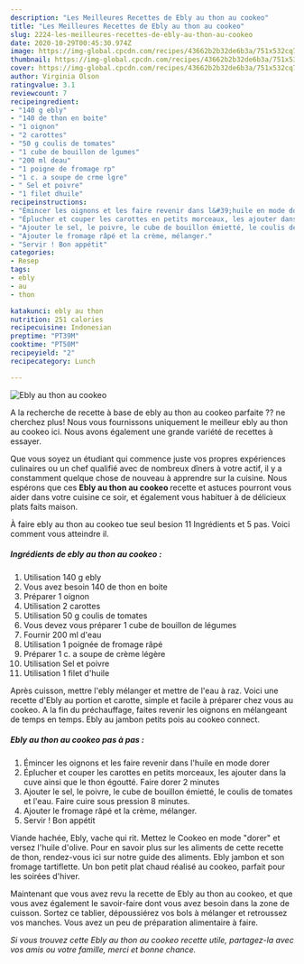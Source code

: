 ```yaml
---
description: "Les Meilleures Recettes de Ebly au thon au cookeo"
title: "Les Meilleures Recettes de Ebly au thon au cookeo"
slug: 2224-les-meilleures-recettes-de-ebly-au-thon-au-cookeo
date: 2020-10-29T00:45:30.974Z
image: https://img-global.cpcdn.com/recipes/43662b2b32de6b3a/751x532cq70/ebly-au-thon-au-cookeo-photo-principale-de-la-recette.jpg
thumbnail: https://img-global.cpcdn.com/recipes/43662b2b32de6b3a/751x532cq70/ebly-au-thon-au-cookeo-photo-principale-de-la-recette.jpg
cover: https://img-global.cpcdn.com/recipes/43662b2b32de6b3a/751x532cq70/ebly-au-thon-au-cookeo-photo-principale-de-la-recette.jpg
author: Virginia Olson
ratingvalue: 3.1
reviewcount: 7
recipeingredient:
- "140 g ebly"
- "140 de thon en boite"
- "1 oignon"
- "2 carottes"
- "50 g coulis de tomates"
- "1 cube de bouillon de lgumes"
- "200 ml deau"
- "1 poigne de fromage rp"
- "1 c. a soupe de crme lgre"
- " Sel et poivre"
- "1 filet dhuile"
recipeinstructions:
- "Émincer les oignons et les faire revenir dans l&#39;huile en mode dorer"
- "Éplucher et couper les carottes en petits morceaux, les ajouter dans la cuve ainsi que le thon égoutté. Faire dorer 2 minutes"
- "Ajouter le sel, le poivre, le cube de bouillon émietté, le coulis de tomates et l&#39;eau. Faire cuire sous pression 8 minutes."
- "Ajouter le fromage râpé et la crème, mélanger."
- "Servir ! Bon appétit"
categories:
- Resep
tags:
- ebly
- au
- thon

katakunci: ebly au thon 
nutrition: 251 calories
recipecuisine: Indonesian
preptime: "PT39M"
cooktime: "PT50M"
recipeyield: "2"
recipecategory: Lunch

---
```



![Ebly au thon au cookeo](https://img-global.cpcdn.com/recipes/43662b2b32de6b3a/751x532cq70/ebly-au-thon-au-cookeo-photo-principale-de-la-recette.jpg)

A la recherche de recette à base de ebly au thon au cookeo parfaite ?? ne cherchez plus! Nous vous fournissons uniquement le meilleur ebly au thon au cookeo ici. Nous avons également une grande variété de recettes à essayer.

Que vous soyez un étudiant qui commence juste vos propres expériences culinaires ou un chef qualifié avec de nombreux dîners à votre actif, il y a constamment quelque chose de nouveau à apprendre sur la cuisine. Nous espérons que ces <strong> Ebly au thon au cookeo </strong> recette et astuces pourront vous aider dans votre cuisine ce soir, et également vous habituer à de délicieux plats faits maison.

<!--inarticleads1-->

À faire ebly au thon au cookeo tue seul besion 11 Ingrédients et 5 pas. Voici comment vous atteindre il.

##### Ingrédients de ebly au thon au cookeo :

1. Utilisation 140 g ebly
1. Vous avez besoin 140 de thon en boite
1. Préparer 1 oignon
1. Utilisation 2 carottes
1. Utilisation 50 g coulis de tomates
1. Vous devez vous préparer 1 cube de bouillon de légumes
1. Fournir 200 ml d&#39;eau
1. Utilisation 1 poignée de fromage râpé
1. Préparer 1 c. a soupe de crème légère
1. Utilisation  Sel et poivre
1. Utilisation 1 filet d&#39;huile


Après cuisson, mettre l&#39;ebly mélanger et mettre de l&#39;eau à raz. Voici une recette d&#39;Ebly au portion et carotte, simple et facile à préparer chez vous au cookeo. A la fin du préchauffage, faites revenir les oignons en mélangeant de temps en temps. Ebly au jambon petits pois au cookeo connect. 

<!--inarticleads2-->

##### Ebly au thon au cookeo pas à pas :

1. Émincer les oignons et les faire revenir dans l&#39;huile en mode dorer
1. Éplucher et couper les carottes en petits morceaux, les ajouter dans la cuve ainsi que le thon égoutté. Faire dorer 2 minutes
1. Ajouter le sel, le poivre, le cube de bouillon émietté, le coulis de tomates et l&#39;eau. Faire cuire sous pression 8 minutes.
1. Ajouter le fromage râpé et la crème, mélanger.
1. Servir ! Bon appétit


Viande hachée, Ebly, vache qui rit. Mettez le Cookeo en mode &#34;dorer&#34; et versez l&#39;huile d&#39;olive. Pour en savoir plus sur les aliments de cette recette de thon, rendez-vous ici sur notre guide des aliments. Ebly jambon et son fromage tartiflette. Un bon petit plat chaud réalisé au cookeo, parfait pour les soirées d&#39;hiver. 

<!--inarticleads1-->

<p>
Maintenant que vous avez revu la recette de Ebly au thon au cookeo, et que vous avez également le savoir-faire dont vous avez besoin dans la zone de cuisson. Sortez ce tablier, dépoussiérez vos bols à mélanger et retroussez vos manches. Vous avez un peu de préparation alimentaire à faire.
</p>

<p>
<i>Si vous trouvez cette Ebly au thon au cookeo recette utile, partagez-la avec vos amis ou votre famille, merci et bonne chance.</i>
</p>

